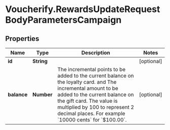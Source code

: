 # Voucherify.RewardsUpdateRequestBodyParametersCampaign

## Properties

Name | Type | Description | Notes
------------ | ------------- | ------------- | -------------
**id** | **String** |  | [optional] 
**balance** | **Number** | The incremental points to be added to the current balance on the loyalty card. and The incremental amount to be added to the current balance on the gift card. The value is multiplied by 100 to represent 2 decimal places. For example &#x60;10000 cents&#x60; for &#x60;$100.00&#x60;. | [optional] 


